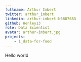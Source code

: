 ```yaml
---
fullname: Arthur Imbert
twitter: arthur_imbert
linkedin: arthur-imbert-b6887683
github: Henley13
role: Data Scientist
avatar: arthur-imbert.jpg
projects:
    - 1_data-for-food
---
```


Hello world
